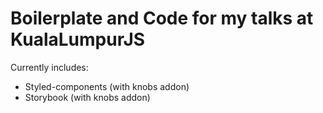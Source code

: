 # Boilerplate and Code for my talks at KualaLumpurJS

Currently includes:
- Styled-components (with knobs addon)
- Storybook (with knobs addon)
